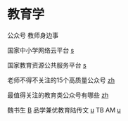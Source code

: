# 教育学

公众号 教师身边事

国家中小学网络云平台 [s](https://ykt.eduyun.cn/)

国家教育资源公共服务平台 [s](https://jpk.eduyun.cn/)

老师不得不关注的15个高质量公众号 [zh](https://zhuanlan.zhihu.com/p/297634473)

最值得关注的教育类公众号有哪些 [zh](https://www.zhihu.com/question/47720983)

魏书生 [B](https://search.bilibili.com/all?keyword=%E9%AD%8F%E4%B9%A6%E7%94%9F\&from\_source=webtop\_search\&spm\_id\_from=333.880)   品学兼优教育陆传文 [u](https://www.youtube.com/@user-kh6vx5xp8y)   TB AM [u](https://www.youtube.com/@tbam5460/playlists)  &#x20;
